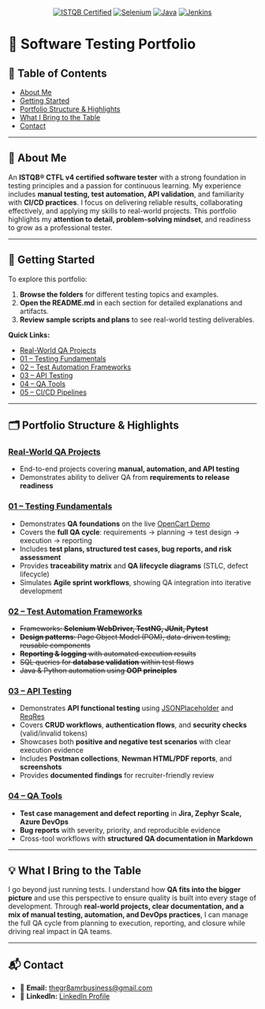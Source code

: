 <p align="center">
	<a href="https://www.istqb.org/"><img src="https://img.shields.io/badge/ISTQB-CTFL4-blue" alt="ISTQB Certified"></a>
	<a href="https://www.selenium.dev/"><img src="https://img.shields.io/badge/Selenium-WebDriver-green" alt="Selenium"></a>
	<a href="https://www.java.com/"><img src="https://img.shields.io/badge/Java-Programming-orange" alt="Java"></a>
	<a href="https://www.jenkins.io/"><img src="https://img.shields.io/badge/Jenkins-CI/CD-red" alt="Jenkins"></a>
</p>

# 🧪 Software Testing Portfolio

## 📑 Table of Contents
- [About Me](#-about-me)
- [Getting Started](#-getting-started)
- [Portfolio Structure & Highlights](#️-portfolio-structure--highlights)
- [What I Bring to the Table](#-what-i-bring-to-the-table)
- [Contact](#-contact)

---

## 👤 About Me
An **ISTQB® CTFL v4 certified software tester** with a strong foundation in testing principles and a passion for continuous learning. My experience includes **manual testing, test automation, API validation**, and familiarity with **CI/CD practices**. I focus on delivering reliable results, collaborating effectively, and applying my skills to real-world projects. This portfolio highlights my **attention to detail, problem-solving mindset**, and readiness to grow as a professional tester.

---

## 🚀 Getting Started
To explore this portfolio:
1. **Browse the folders** for different testing topics and examples.  
2. **Open the README.md** in each section for detailed explanations and artifacts.  
3. **Review sample scripts and plans** to see real-world testing deliverables.

**Quick Links:**
- [Real-World QA Projects](./Real_World_Projects/README.md)
- [01 – Testing Fundamentals](./01-Testing_Fundamentals/README.md)
- [02 – Test Automation Frameworks](./02-Test_Automation_Frameworks/README.md)
- [03 – API Testing](./03-API_Testing/README.md)
- [04 – QA Tools](./04-QA_Tools/README.md)
- [05 – CI/CD Pipelines](./05-CI_CD_Pipelines/README.md)

---

## 🗂️ Portfolio Structure & Highlights

### [Real-World QA Projects](./Real_World_Projects/README.md)
- End-to-end projects covering **manual, automation, and API testing**  
- Demonstrates ability to deliver QA from **requirements to release readiness**  

### [01 – Testing Fundamentals](./01-Testing_Fundamentals/README.md)
- Demonstrates **QA foundations** on the live [OpenCart Demo](https://demo.opencart.com/)  
- Covers the **full QA cycle**: requirements → planning → test design → execution → reporting  
- Includes **test plans, structured test cases, bug reports, and risk assessment**  
- Provides **traceability matrix** and **QA lifecycle diagrams** (STLC, defect lifecycle)  
- Simulates **Agile sprint workflows**, showing QA integration into iterative development  

### [02 – Test Automation Frameworks](./02-Test_Automation_Frameworks/README.md)
- ~~Frameworks: **Selenium WebDriver, TestNG, JUnit, Pytest**~~
- ~~**Design patterns**: Page Object Model (POM), data-driven testing, reusable components~~
- ~~**Reporting & logging** with automated execution results~~
- ~~SQL queries for **database validation** within test flows~~
- ~~Java & Python automation using **OOP principles**~~


### [03 – API Testing](./03-API_Testing/README.md)
- Demonstrates **API functional testing** using [JSONPlaceholder](https://jsonplaceholder.typicode.com/) and [ReqRes](https://reqres.in/)  
- Covers **CRUD workflows**, **authentication flows**, and **security checks** (valid/invalid tokens)  
- Showcases both **positive and negative test scenarios** with clear execution evidence  
- Includes **Postman collections**, **Newman HTML/PDF reports**, and **screenshots**  
- Provides **documented findings** for recruiter-friendly review  


### [04 – QA Tools](./04-QA_Tools/README.md)
- **Test case management and defect reporting** in **Jira, Zephyr Scale, Azure DevOps**  
- **Bug reports** with severity, priority, and reproducible evidence  
- Cross-tool workflows with **structured QA documentation in Markdown**  


---

## 💡 What I Bring to the Table
I go beyond just running tests. I understand how **QA fits into the bigger picture** and use this perspective to ensure quality is built into every stage of development. Through **real-world projects, clear documentation, and a mix of manual testing, automation, and DevOps practices**, I can manage the full QA cycle from planning to execution, reporting, and closure while driving real impact in QA teams.

---

## 📬 Contact
- 📧 **Email:** [thegr8amrbusiness@gmail.com](mailto:thegr8amrbusiness@gmail.com)  
- 💼 **LinkedIn:** [LinkedIn Profile](https://www.linkedin.com/)  

